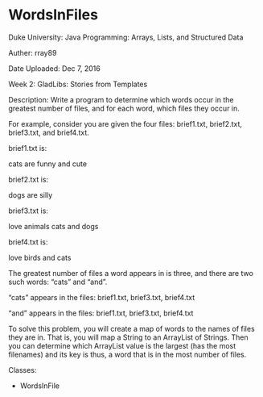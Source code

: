 # WordsInFiles

Duke University: Java Programming: Arrays, Lists, and Structured Data

Auther: rray89

Date Uploaded: Dec 7, 2016

Week 2: GladLibs: Stories from Templates

Description: Write a program to determine which words occur in the greatest number of files, and for each word, which files they occur in.

For example, consider you are given the four files: brief1.txt, brief2.txt, brief3.txt, and brief4.txt.

brief1.txt is:

cats are funny and cute

brief2.txt is:

dogs are silly

brief3.txt is:

love animals cats and dogs

brief4.txt is:

love birds and cats

The greatest number of files a word appears in is three, and there are two such words: “cats” and “and”.

“cats” appears in the files: brief1.txt, brief3.txt, brief4.txt

“and” appears in the files: brief1.txt, brief3.txt, brief4.txt

To solve this problem, you will create a map of words to the names of files they are in. That is, you will map a String to an ArrayList of Strings. Then you can determine which ArrayList value is the largest (has the most filenames) and its key is thus, a word that is in the most number of files.

Classes: 
  - WordsInFile
